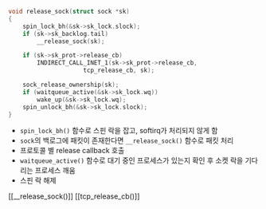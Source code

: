 ```C
void release_sock(struct sock *sk)
{
	spin_lock_bh(&sk->sk_lock.slock);
	if (sk->sk_backlog.tail)
		__release_sock(sk);

	if (sk->sk_prot->release_cb)
		INDIRECT_CALL_INET_1(sk->sk_prot->release_cb,
				     tcp_release_cb, sk);

	sock_release_ownership(sk);
	if (waitqueue_active(&sk->sk_lock.wq))
		wake_up(&sk->sk_lock.wq);
	spin_unlock_bh(&sk->sk_lock.slock);
}
```

- `spin_lock_bh()` 함수로 스핀 락을 잡고, softirq가 처리되지 않게 함
- `sock`의 백로그에 패킷이 존재한다면 `__release_sock()` 함수로 패킷 처리
- 프로토콜 별 release callback 호출
- `waitqueue_active()` 함수로 대기 중인 프로세스가 있는지 확인 후 소켓 락을 기다리는 프로세스 깨움
- 스핀 락 해제

[[__release_sock()]]
[[tcp_release_cb()]]